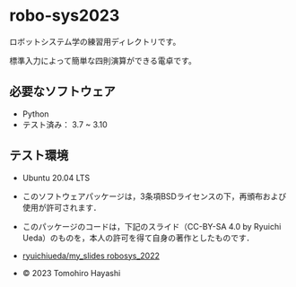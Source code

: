 # robo-sys2023
ロボットシステム学の練習用ディレクトリです。

標準入力によって簡単な四則演算ができる電卓です。

## 必要なソフトウェア
* Python
 * テスト済み： 3.7 ~ 3.10

## テスト環境
* Ubuntu 20.04 LTS

* このソフトウェアパッケージは，3条項BSDライセンスの下，再頒布および使用が許可されます．
* このパッケージのコードは，下記のスライド（CC-BY-SA 4.0 by Ryuichi Ueda）のものを，本人の許可を得て自身の著作としたものです．
* [ryuichiueda/my_slides robosys_2022](https://github.com/ryuichiueda/my_slides/tree/master/robosys_2022)
* © 2023 Tomohiro Hayashi